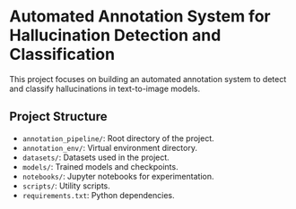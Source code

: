 # Automated Annotation System for Hallucination Detection and Classification

This project focuses on building an automated annotation system to detect and classify hallucinations in text-to-image models.

## Project Structure

- `annotation_pipeline/`: Root directory of the project.
- `annotation_env/`: Virtual environment directory.
- `datasets/`: Datasets used in the project.
- `models/`: Trained models and checkpoints.
- `notebooks/`: Jupyter notebooks for experimentation.
- `scripts/`: Utility scripts.
- `requirements.txt`: Python dependencies.

